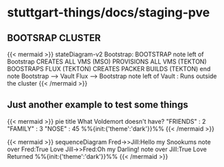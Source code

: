 # stuttgart-things/docs/staging-pve

## BOOTSRAP CLUSTER

{{< mermaid >}}
stateDiagram-v2
    Bootstrap: BOOTSTRAP
    note left of Bootstrap
        CREATES ALL VMS (MSO)
        PROVISIONS ALL VMS (TEKTON)
        BOOSTRAPS FLUX (TEKTON) 
        CREATES PACKER BUILDS (TEKTON)
    end note
    Bootstrap --> Vault
    Flux --> Bootstrap
    note left of Vault : Runs outside the cluster
{{< /mermaid >}}

## Just another example to test some things

{{< mermaid >}}
pie title What Voldemort doesn't have?
         "FRIENDS" : 2
         "FAMILY" : 3
         "NOSE" : 45
%%{init:{'theme':'dark'}}%%
{{< /mermaid >}}

{{< mermaid >}}
sequenceDiagram
Fred->>Jill:Hello my Snookums
note over Fred:True Love
Jill->>Fred:Oh my Darling!
note over Jill:True Love Returned
%%{init:{'theme':'dark'}}%%
{{< /mermaid >}}

